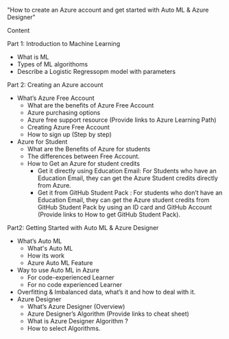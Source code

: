 "How to create an Azure account and get started with Auto ML & Azure Designer"

Content 

Part 1: Introduction to Machine Learning
  + What is ML
  + Types of ML algorithoms
  + Describe a Logistic Regressopm model with parameters


Part 2: Creating an Azure account 
  + What’s Azure Free Account 
    - What are the benefits of Azure Free Account
    - Azure purchasing options
    - Azure free support resource (Provide links to Azure Learning Path)
    - Creating Azure Free Account 
    - How to sign up (Step by step)
  + Azure for Student 
    - What are the Benefits of Azure for students
    - The differences between Free Account.
    - How to Get an Azure for student credits
      - Get it directly using Education Email: For Students who have an Education Email, they can get the Azure Student credits directly from Azure. 
      - Get it from GitHub Student Pack : For students who don’t have an Education Email, they can get the Azure student credits from GitHub Student Pack by using an ID card and GitHub Account               (Provide links to How to get GitHub Student Pack).

Part2: Getting Started with Auto ML & Azure Designer 
  + What’s Auto ML 
    - What's Auto ML
    - How its work
    - Azure Auto ML Feature
  + Way to use Auto ML in Azure
    - For code-experienced Learner
    - For no code experienced Learner
  + Overfitting & Imbalanced data, what’s it and how to deal with it.
  + Azure Designer 
    - What’s Azure Designer (Overview)
    - Azure Designer’s Algorithm (Provide links to cheat sheet) 
    - What is Azure Designer Algorithm ?
    - How to select Algorithms.


